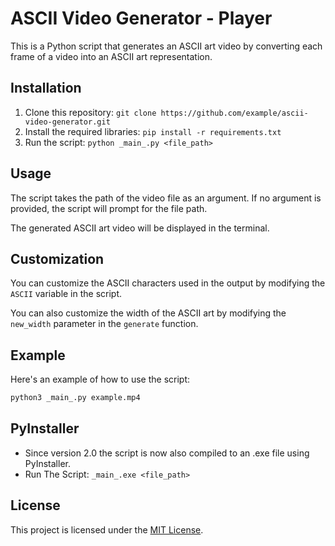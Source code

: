 # ASCII Video Generator - Player

This is a Python script that generates an ASCII art video by converting each frame of a video into an ASCII art representation.

## Installation

1. Clone this repository: `git clone https://github.com/example/ascii-video-generator.git`
2. Install the required libraries: `pip install -r requirements.txt`
3. Run the script: `python _main_.py <file_path>`

## Usage

The script takes the path of the video file as an argument. If no argument is provided, the script will prompt for the file path.

The generated ASCII art video will be displayed in the terminal.

## Customization

You can customize the ASCII characters used in the output by modifying the `ASCII` variable in the script.

You can also customize the width of the ASCII art by modifying the `new_width` parameter in the `generate` function.

## Example

Here's an example of how to use the script:

```bash
python3 _main_.py example.mp4
```

## PyInstaller

* Since version 2.0 the script is now also compiled to an .exe file using PyInstaller.
* Run The Script: `_main_.exe <file_path>`

## License

This project is licensed under the [MIT License](https://opensource.org/licenses/MIT).
